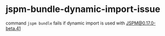 # jspm-bundle-dynamic-import-issue
command `jspm bundle` fails if dynamic import is used with JSPM@0.17.0-beta.41
